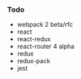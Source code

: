 ### Todo

* webpack 2 beta/rfc
* react
* react-redux
* react-router 4 alpha
* redux
* redux-pack
* jest
